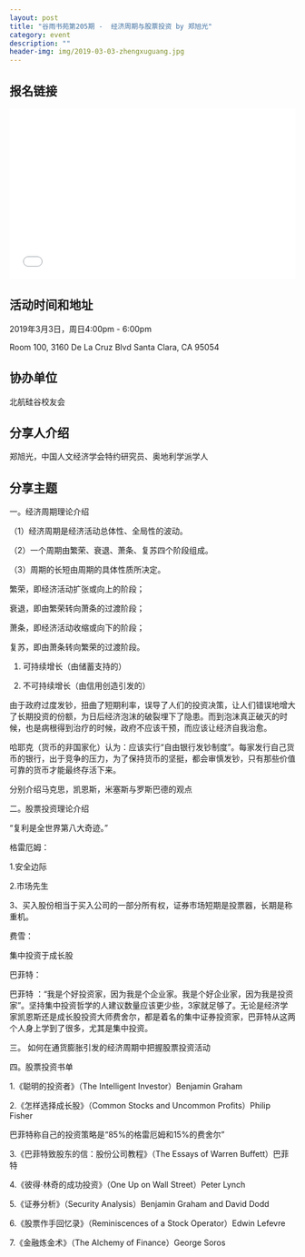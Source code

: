 ```yaml
---
layout: post
title: "谷雨书苑第205期 -  经济周期与股票投资 by 郑旭光"
category: event
description: ""
header-img: img/2019-03-03-zhengxuguang.jpg
---
```


## 报名链接
<div style="width:100%; text-align:left;" ><iframe src="//eventbrite.com/tickets-external?eid=57427573418&ref=etckt" frameborder="0" height="300" width="100%" vspace="0" hspace="0" marginheight="5" marginwidth="5" scrolling="auto" allowtransparency="true"></iframe></div>

## 活动时间和地址
2019年3月3日，周日4:00pm - 6:00pm

Room 100, 3160 De La Cruz Blvd Santa Clara, CA 95054

## 协办单位
北航硅谷校友会

## 分享人介绍
郑旭光，中国人文经济学会特约研究员、奥地利学派学人

## 分享主题
一。经济周期理论介绍

（1）经济周期是经济活动总体性、全局性的波动。

（2）一个周期由繁荣、衰退、萧条、复苏四个阶段组成。

（3）周期的长短由周期的具体性质所决定。

繁荣，即经济活动扩张或向上的阶段；

衰退，即由繁荣转向萧条的过渡阶段；

萧条，即经济活动收缩或向下的阶段；

复苏，即由萧条转向繁荣的过渡阶段。

1. 可持续增长（由储蓄支持的）

2. 不可持续增长（由信用创造引发的）

由于政府过度发钞，扭曲了短期利率，误导了人们的投资决策，让人们错误地增大了长期投资的份额，为日后经济泡沫的破裂埋下了隐患。而到泡沫真正破灭的时候，也是病根得到治疗的时候，政府不应该干预，而应该让经济自我治愈。

哈耶克（货币的非国家化）认为：应该实行“自由银行发钞制度”。每家发行自己货币的银行，出于竞争的压力，为了保持货币的坚挺，都会审慎发钞，只有那些价值可靠的货币才能最终存活下来。

分别介绍马克思，凯恩斯，米塞斯与罗斯巴德的观点


二。股票投资理论介绍

“复利是全世界第八大奇迹。”



格雷厄姆：

1.安全边际 

2.市场先生 

3、买入股份相当于买入公司的一部分所有权，证券市场短期是投票器，长期是称重机。



费雪：

集中投资于成长股


巴菲特：

巴菲特 ：“我是个好投资家，因为我是个企业家。我是个好企业家，因为我是投资家”。坚持集中投资哲学的人建议数量应该更少些，3家就足够了。无论是经济学家凯恩斯还是成长股投资大师费舍尔，都是着名的集中证券投资家，巴菲特从这两个人身上学到了很多，尤其是集中投资。

三。 如何在通货膨胀引发的经济周期中把握股票投资活动

四。股票投资书单

1.《聪明的投资者》（The Intelligent Investor）Benjamin Graham

2.《怎样选择成长股》（Common Stocks and Uncommon Profits）Philip Fisher

巴菲特称自己的投资策略是“85%的格雷厄姆和15%的费舍尔”

3.《巴菲特致股东的信：股份公司教程》（The Essays of Warren Buffett）巴菲特

4.《彼得·林奇的成功投资》（One Up on Wall Street）Peter Lynch

5.《证券分析》（Security Analysis）Benjamin Graham and David Dodd

6.《股票作手回忆录》（Reminiscences of a Stock Operator）Edwin Lefevre

7.《金融炼金术》（The Alchemy of Finance）George Soros


